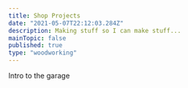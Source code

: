 ```yaml
---
title: Shop Projects
date: "2021-05-07T22:12:03.284Z"
description: Making stuff so I can make stuff...
mainTopic: false 
published: true
type: "woodworking"
---
```


Intro to the garage 

